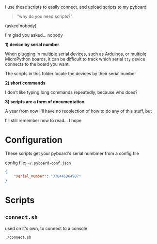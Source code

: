 I use these scripts to easily connect, and upload scripts to my pyboard

> "why do you need scripts?"

(asked nobody)

I'm glad you asked... nobody

**1) device by serial number**

When plugging in multiple serial devices, such as Arduinos, or multiple
MicroPython boards, it can be difficult to track which serial `tty` device connects
to the board you want.

The scripts in this folder locate the devices by their serial number

**2) short commands**

I don't like typing long commands repeatedly, because who does?

**3) scripts are a form of documentation**

A year from now I'll have no recolection of how to do any of this stuff, but

I'll still remember how to read... I hope


# Configuration

These scripts get your pyboard's serial numbmer from a config file

config file: `~/.pyboard-conf.json`

```json
{
    "serial_number": "378446D64987"
}
```

# Scripts

## `connect.sh`

used on it's own, to connect to a console

```
./connect.sh
```

